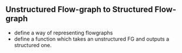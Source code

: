 ## Unstructured Flow-graph to Structured Flow-graph

- define a way of representing flowgraphs
- define a function which takes an unstructured FG and outputs a structured one.
